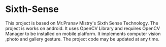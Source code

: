 Sixth-Sense
===========
This project is based on Mr.Pranav Mistry's Sixth Sense Technology. The project is works on android. It uses OpenCV Library and requires OpenCV Manager to be installed on mobile platform. It implements computer vision ,photo and gallery gesture. The project code may be updated at any time.
